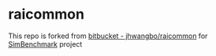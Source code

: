 # raicommon

This repo is forked from [bitbucket - jhwangbo/raicommon](https://bitbucket.org/jhwangbo/raicommon.git) for [SimBenchmark](https://github.com/leggedrobotics/SimBenchmark) project
